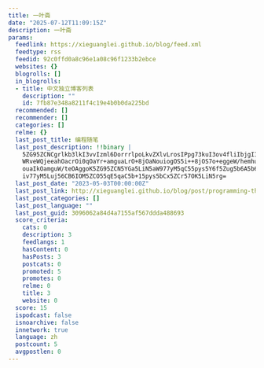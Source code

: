 ```yaml
---
title: 一叶斋
date: "2025-07-12T11:09:15Z"
description: 一叶斋
params:
  feedlink: https://xieguanglei.github.io/blog/feed.xml
  feedtype: rss
  feedid: 92c0ffd0a8c96e1a08c96f1233b2ebce
  websites: {}
  blogrolls: []
  in_blogrolls:
  - title: 中文独立博客列表
    description: ""
    id: 7fb87e348a8211f4c19e4b0b0da225bd
  recommended: []
  recommender: []
  categories: []
  relme: {}
  last_post_title: 编程随笔
  last_post_description: !!binary |
    5ZG95ZCNCgrlkb3lkI3vvIzml6DorrrlpoLkvZXlvLrosIPpg73kuI3ov4fliIbjgIIKCu
    WRveWQjeeahOacrOi0qOaYr+amguaLrO+8jOaNouiogOS5i++8jOS7o+eggeW/hemhu+W9
    ouaIkOamguW/teOAggoK5ZG95ZCN5YGa5LiN5aW977yM5qC55pys5Y6f5Zug5b6A5b6A5p
    iv77yM5Luj56CB6IOM5ZCO55qE5qaC5b+15pys5bCx5ZCr57OK5LiN5rg=
  last_post_date: "2023-05-03T00:00:00Z"
  last_post_link: http://xieguanglei.github.io/blog/post/programming-thoughts-2023.html
  last_post_categories: []
  last_post_language: ""
  last_post_guid: 3096062a84d4a7155af567ddda488693
  score_criteria:
    cats: 0
    description: 3
    feedlangs: 1
    hasContent: 0
    hasPosts: 3
    postcats: 0
    promoted: 5
    promotes: 0
    relme: 0
    title: 3
    website: 0
  score: 15
  ispodcast: false
  isnoarchive: false
  innetwork: true
  language: zh
  postcount: 5
  avgpostlen: 0
---
```

